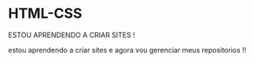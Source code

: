 # HTML-CSS
 
ESTOU APRENDENDO A CRIAR SITES !

estou aprendendo a criar sites e agora vou gerenciar meus repositorios !!

